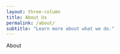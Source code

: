 ```yaml
---
layout: three-column
title: About Us
permalink: /about/
subtitle: "Learn more about what we do."
---
```

About